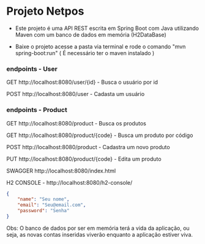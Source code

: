 <h1>Projeto Netpos</h1>

* Este projeto é uma API REST escrita em Spring Boot com Java utilizando Maven com um banco de dados em memória (H2DataBase)

* Baixe o projeto acesse a pasta via terminal e rode o comando "mvn spring-boot:run" ( É necessário ter o maven instalado )
 
### endpoints - User

GET  http://localhost:8080/user/{id}  - Busca o usuário por id

POST http://localhost:8080/user   - Cadasta um usuário

### endpoints - Product

GET  http://localhost:8080/product - Busca os produtos

GET  http://localhost:8080/product/{code} - Busca um produto por código

POST http://localhost:8080/product  - Cadastra um novo produto

PUT  http://localhost:8080/product/{code} - Edita um produto

SWAGGER http://localhost:8080/index.html

H2 CONSOLE - http://localhost:8080/h2-console/


```json
{
    "name": "Seu nome",
    "email": "Seu@email.com",
    "password": "Senha"
}
```

Obs: O banco de dados por ser em memória terá a vida da aplicação, ou seja, as novas contas inseridas viverão
enquanto a aplicação estiver viva.
